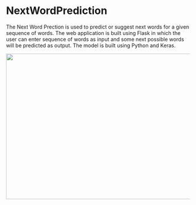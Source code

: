 # NextWordPrediction
The Next Word Prection is used to predict or suggest next words for a given 
sequence of words. The web application is built using Flask in which the 
user can enter sequence of words as input and some next possible words will 
be predicted as output. The model is built using Python and Keras.

<img src="https://user-images.githubusercontent.com/78637521/180474067-723ed29f-5e24-4225-866b-061796417218.png" width="650" height="400">
